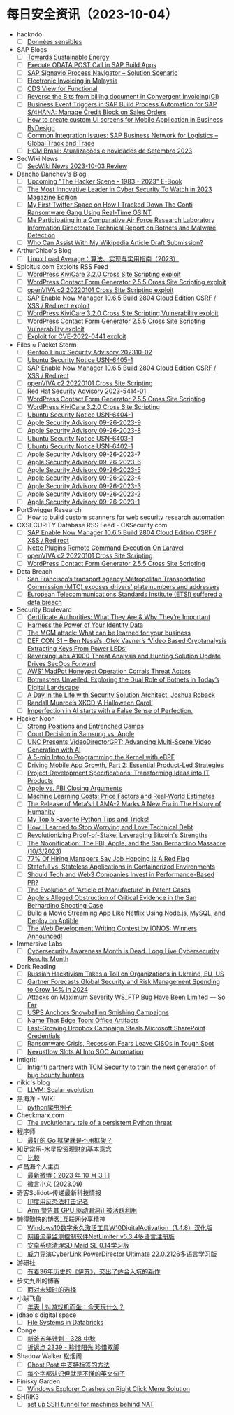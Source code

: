 # 每日安全资讯（2023-10-04）

- hackndo
  - [ ] [Données sensibles](https://beta.hackndo.com/sensitive-data/)
- SAP Blogs
  - [ ] [Towards Sustainable Energy](https://blogs.sap.com/2023/10/03/towards-sustainable-energy/)
  - [ ] [Execute ODATA POST Call in SAP Build Apps](https://blogs.sap.com/2023/10/03/execute-odata-post-call-in-sap-build-apps/)
  - [ ] [SAP Signavio Process Navigator – Solution Scenario](https://blogs.sap.com/2023/10/03/sap-signavio-process-navigator-solution-scenario/)
  - [ ] [Electronic Invoicing in Malaysia](https://blogs.sap.com/2023/10/03/electronic-invoicing-in-malaysia/)
  - [ ] [CDS View for Functional](https://blogs.sap.com/2023/10/03/cds-view-for-functional/)
  - [ ] [Reverse the Bits from billing document in Convergent Invoicing(CI)](https://blogs.sap.com/2023/10/03/reverse-the-bits-from-billing-document-in-convergent-invoicingci/)
  - [ ] [Business Event Triggers in SAP Build Process Automation for SAP S/4HANA: Manage Credit Block on Sales Orders](https://blogs.sap.com/2023/10/03/business-event-triggers-in-sap-build-process-automation-for-sap-s-4hana-manage-credit-block-on-sales-orders/)
  - [ ] [How to create custom UI screens for Mobile Application in Business ByDesign](https://blogs.sap.com/2023/10/03/how-to-create-custom-ui-screens-for-mobile-application-in-business-bydesign/)
  - [ ] [Common Integration Issues: SAP Business Network for Logistics – Global Track and Trace](https://blogs.sap.com/2023/10/03/common-integration-issues-sap-business-network-for-logistics-global-track-and-trace/)
  - [ ] [HCM Brasil: Atualizações e novidades de Setembro 2023](https://blogs.sap.com/2023/10/03/hcm-brasil-atualizacoes-e-novidades-de-setembro-2023/)
- SecWiki News
  - [ ] [SecWiki News 2023-10-03 Review](http://www.sec-wiki.com/?2023-10-03)
- Dancho Danchev's Blog
  - [ ] [Upcoming "The Hacker Scene - 1983 - 2023" E-Book](https://ddanchev.blogspot.com/2023/10/upcoming-hacker-scene-1983-2023-e-book.html)
  - [ ] [The Most Innovative Leader in Cyber Security To Watch in 2023 Magazine Edition](https://ddanchev.blogspot.com/2023/10/the-most-innovative-leader-in-cyber.html)
  - [ ] [My First Twitter Space on How I Tracked Down The Conti Ransomware Gang Using Real-Time OSINT](https://ddanchev.blogspot.com/2023/10/my-first-twitter-space-on-how-i-tracked.html)
  - [ ] [Me Participating in a Comparative Air Force Research Laboratory Information Directorate Technical Report on Botnets and Malware Detection](https://ddanchev.blogspot.com/2023/10/me-participating-in-comparative-air.html)
  - [ ] [Who Can Assist With My Wikipedia Article Draft Submission?](https://ddanchev.blogspot.com/2023/10/who-can-assist-with-my-wikipedia.html)
- ArthurChiao's Blog
  - [ ] [Linux Load Average：算法、实现与实用指南（2023）](https://arthurchiao.github.io/blog/linux-loadavg-zh/)
- Sploitus.com Exploits RSS Feed
  - [ ] [WordPress KiviCare 3.2.0 Cross Site Scripting exploit](https://sploitus.com/exploit?id=PACKETSTORM:174895&utm_source=rss&utm_medium=rss)
  - [ ] [WordPress Contact Form Generator 2.5.5 Cross Site Scripting exploit](https://sploitus.com/exploit?id=PACKETSTORM:174896&utm_source=rss&utm_medium=rss)
  - [ ] [openVIVA c2 20220101 Cross Site Scripting exploit](https://sploitus.com/exploit?id=PACKETSTORM:174898&utm_source=rss&utm_medium=rss)
  - [ ] [SAP Enable Now Manager 10.6.5 Build 2804 Cloud Edition CSRF / XSS / Redirect exploit](https://sploitus.com/exploit?id=PACKETSTORM:174899&utm_source=rss&utm_medium=rss)
  - [ ] [WordPress KiviCare 3.2.0 Cross Site Scripting Vulnerability exploit](https://sploitus.com/exploit?id=1337DAY-ID-39093&utm_source=rss&utm_medium=rss)
  - [ ] [WordPress Contact Form Generator 2.5.5 Cross Site Scripting Vulnerability exploit](https://sploitus.com/exploit?id=1337DAY-ID-39092&utm_source=rss&utm_medium=rss)
  - [ ] [Exploit for CVE-2022-0441 exploit](https://sploitus.com/exploit?id=9B369DC1-645E-5997-8A68-175F4690A232&utm_source=rss&utm_medium=rss)
- Files ≈ Packet Storm
  - [ ] [Gentoo Linux Security Advisory 202310-02](https://packetstormsecurity.com/files/174901/glsa-202310-02.txt)
  - [ ] [Ubuntu Security Notice USN-6405-1](https://packetstormsecurity.com/files/174900/USN-6405-1.txt)
  - [ ] [SAP Enable Now Manager 10.6.5 Build 2804 Cloud Edition CSRF / XSS / Redirect](https://packetstormsecurity.com/files/174899/SA-20230927-0.txt)
  - [ ] [openVIVA c2 20220101 Cross Site Scripting](https://packetstormsecurity.com/files/174898/SA-20230925-0.txt)
  - [ ] [Red Hat Security Advisory 2023-5414-01](https://packetstormsecurity.com/files/174897/RHSA-2023-5414-01.txt)
  - [ ] [WordPress Contact Form Generator 2.5.5 Cross Site Scripting](https://packetstormsecurity.com/files/174896/wpcfg255-xss.txt)
  - [ ] [WordPress KiviCare 3.2.0 Cross Site Scripting](https://packetstormsecurity.com/files/174895/wpkivicare320-xss.txt)
  - [ ] [Ubuntu Security Notice USN-6404-1](https://packetstormsecurity.com/files/174894/USN-6404-1.txt)
  - [ ] [Apple Security Advisory 09-26-2023-9](https://packetstormsecurity.com/files/174893/APPLE-SA-09-26-2023-9.txt)
  - [ ] [Apple Security Advisory 09-26-2023-8](https://packetstormsecurity.com/files/174892/APPLE-SA-09-26-2023-8.txt)
  - [ ] [Ubuntu Security Notice USN-6403-1](https://packetstormsecurity.com/files/174891/USN-6403-1.txt)
  - [ ] [Ubuntu Security Notice USN-6402-1](https://packetstormsecurity.com/files/174890/USN-6402-1.txt)
  - [ ] [Apple Security Advisory 09-26-2023-7](https://packetstormsecurity.com/files/174889/APPLE-SA-09-26-2023-7.txt)
  - [ ] [Apple Security Advisory 09-26-2023-6](https://packetstormsecurity.com/files/174888/APPLE-SA-09-26-2023-6.txt)
  - [ ] [Apple Security Advisory 09-26-2023-5](https://packetstormsecurity.com/files/174887/APPLE-SA-09-26-2023-5.txt)
  - [ ] [Apple Security Advisory 09-26-2023-4](https://packetstormsecurity.com/files/174886/APPLE-SA-09-26-2023-4.txt)
  - [ ] [Apple Security Advisory 09-26-2023-3](https://packetstormsecurity.com/files/174885/APPLE-SA-09-26-2023-3.txt)
  - [ ] [Apple Security Advisory 09-26-2023-2](https://packetstormsecurity.com/files/174884/APPLE-SA-09-26-2023-2.txt)
  - [ ] [Apple Security Advisory 09-26-2023-1](https://packetstormsecurity.com/files/174883/APPLE-SA-09-26-2023-1.txt)
- PortSwigger Research
  - [ ] [How to build custom scanners for web security research automation](https://portswigger.net/research/how-to-build-custom-scanners-for-web-security-research-automation)
- CXSECURITY Database RSS Feed - CXSecurity.com
  - [ ] [SAP Enable Now Manager 10.6.5 Build 2804 Cloud Edition CSRF / XSS / Redirect](https://cxsecurity.com/issue/WLB-2023100013)
  - [ ] [Nette Plugins Remote Command Execution On Laravel](https://cxsecurity.com/issue/WLB-2023100012)
  - [ ] [openVIVA c2 20220101 Cross Site Scripting](https://cxsecurity.com/issue/WLB-2023100011)
  - [ ] [WordPress Contact Form Generator 2.5.5 Cross Site Scripting](https://cxsecurity.com/issue/WLB-2023100010)
- Data Breach
  - [ ] [San Francisco’s transport agency Metropolitan Transportation Commission (MTC) exposes drivers’ plate numbers and addresses](https://securityaffairs.com/151889/data-breach/san-franciscos-transport-agency-metropolitan-transportation-commission-mtc-exposes-drivers-plate-numbers-and-addresses.html)
  - [ ] [European Telecommunications Standards Institute (ETSI) suffered a data breach](https://securityaffairs.com/151845/data-breach/etsi-data-breach.html)
- Security Boulevard
  - [ ] [Certificate Authorities: What They Are & Why They’re Important](https://securityboulevard.com/2023/10/certificate-authorities-what-they-are-why-theyre-important/)
  - [ ] [Harness the Power of Your Identity Data](https://securityboulevard.com/2023/10/harness-the-power-of-your-identity-data/)
  - [ ] [The MGM attack: What can be learned for your business](https://securityboulevard.com/2023/10/the-mgm-attack-what-can-be-learned-for-your-business/)
  - [ ] [DEF CON 31 – Ben Nassi’s, Ofek Vayner’s ‘Video Based Cryptanalysis Extracting Keys From Power LEDs’](https://securityboulevard.com/2023/10/def-con-31-ben-nassis-ofek-vayners-video-based-cryptanalysis-extracting-keys-from-power-leds/)
  - [ ] [ReversingLabs A1000 Threat Analysis and Hunting Solution Update Drives SecOps Forward](https://securityboulevard.com/2023/10/reversinglabs-a1000-threat-analysis-and-hunting-solution-update-drives-secops-forward/)
  - [ ] [AWS’ MadPot Honeypot Operation Corrals Threat Actors](https://securityboulevard.com/2023/10/aws-madpot-honeypot-operation-corrals-threat-actors/)
  - [ ] [Botmasters Unveiled: Exploring the Dual Role of Botnets in Today’s Digital Landscape](https://securityboulevard.com/2023/10/botmasters-unveiled-exploring-the-dual-role-of-botnets-in-todays-digital-landscape/)
  - [ ] [A Day In the Life with Security Solution Architect, Joshua Roback](https://securityboulevard.com/2023/10/a-day-in-the-life-with-security-solution-architect-joshua-roback/)
  - [ ] [Randall Munroe’s XKCD ‘A Halloween Carol’](https://securityboulevard.com/2023/10/randall-munroes-xkcd-a-halloween-carol/)
  - [ ] [Imperfection in AI starts with a False Sense of Perfection.](https://securityboulevard.com/2023/10/imperfection-in-ai-starts-with-a-false-sense-of-perfection/)
- Hacker Noon
  - [ ] [Strong Positions and Entrenched Camps](https://hackernoon.com/strong-positions-and-entrenched-camps?source=rss)
  - [ ] [Court Decision in Samsung vs. Apple](https://hackernoon.com/court-decision-in-samsung-vs-apple?source=rss)
  - [ ] [UNC Presents VideoDirectorGPT: Advancing Multi-Scene Video Generation with AI](https://hackernoon.com/unc-presents-videodirectorgpt-advancing-multi-scene-video-generation-with-ai?source=rss)
  - [ ] [A 5-min Intro to Programming the Kernel with eBPF](https://hackernoon.com/a-5-min-intro-to-programming-the-kernel-with-ebpf?source=rss)
  - [ ] [Driving Mobile App Growth, Part 2: Essential Product-Led Strategies](https://hackernoon.com/driving-mobile-app-growth-part-2-essential-product-led-strategies?source=rss)
  - [ ] [Project Development Specifications: Transforming Ideas into IT Products](https://hackernoon.com/project-development-specifications-transforming-ideas-into-it-products?source=rss)
  - [ ] [Apple vs. FBI Closing Arguments](https://hackernoon.com/apple-vs-fbi-closing-arguments?source=rss)
  - [ ] [Machine Learning Costs: Price Factors and Real-World Estimates](https://hackernoon.com/machine-learning-costs-price-factors-and-real-world-estimates?source=rss)
  - [ ] [The Release of Meta’s LLAMA-2 Marks A New Era in The History of Humanity](https://hackernoon.com/the-release-of-metas-llama-2-marks-a-new-era-in-the-history-of-humanity?source=rss)
  - [ ] [My Top 5 Favorite Python Tips and Tricks!](https://hackernoon.com/my-top-5-favorite-python-tips-and-tricks?source=rss)
  - [ ] [How I Learned to Stop Worrying and Love Technical Debt](https://hackernoon.com/how-i-learned-to-stop-worrying-and-love-technical-debt?source=rss)
  - [ ] [Revolutionizing Proof-of-Stake: Leveraging Bitcoin's Strengths](https://hackernoon.com/revolutionizing-proof-of-stake-leveraging-bitcoins-strengths?source=rss)
  - [ ] [The Noonification: The FBI, Apple, and the San Bernardino Massacre (10/3/2023)](https://hackernoon.com/10-3-2023-noonification?source=rss)
  - [ ] [77% Of Hiring Managers Say Job Hopping Is A Red Flag](https://hackernoon.com/77percent-of-hiring-managers-say-job-hopping-is-a-red-flag?source=rss)
  - [ ] [Stateful vs. Stateless Applications in Containerized Environments](https://hackernoon.com/stateful-vs-stateless-applications-in-containerized-environments?source=rss)
  - [ ] [Should Tech and Web3 Companies Invest in Performance-Based PR?](https://hackernoon.com/should-tech-and-web3-companies-invest-in-performance-based-pr?source=rss)
  - [ ] [The Evolution of 'Article of Manufacture' in Patent Cases](https://hackernoon.com/the-evolution-of-article-of-manufacture-in-patent-cases?source=rss)
  - [ ] [Apple's Alleged Obstruction of Critical Evidence in the San Bernardino Shooting Case](https://hackernoon.com/apples-alleged-obstruction-of-critical-evidence-in-the-san-bernardino-shooting-case?source=rss)
  - [ ] [Build a Movie Streaming App Like Netflix Using Node.js, MySQL, and Deploy on Aptible](https://hackernoon.com/build-a-movie-streaming-app-like-netflix-using-nodejs-mysql-and-deploy-on-aptible?source=rss)
  - [ ] [The Web Development Writing Contest by IONOS: Winners Announced!](https://hackernoon.com/the-web-development-writing-contest-by-ionos-winners-announced?source=rss)
- Immersive Labs
  - [ ] [Cybersecurity Awareness Month is Dead. Long Live Cybersecurity Results Month](https://www.immersivelabs.com/blog/cybersecurity-awareness-month-is-dead-long-live-cybersecurity-results-month/)
- Dark Reading
  - [ ] [Russian Hacktivism Takes a Toll on Organizations in Ukraine, EU, US](https://www.darkreading.com/threat-intelligence/russian-hacktivism-takes-toll-organizations-ukraine-eu-us)
  - [ ] [Gartner Forecasts Global Security and Risk Management Spending to Grow 14% in 2024](https://www.darkreading.com/cloud/gartner-forecasts-global-security-and-risk-management-spending-to-grow-14-in-2024)
  - [ ] [Attacks on Maximum Severity WS_FTP Bug Have Been Limited — So Far](https://www.darkreading.com/attacks-breaches/attacks-on-maximum-severity-ws_ftp-bug-have-been-limited-so-far)
  - [ ] [USPS Anchors Snowballing Smishing Campaigns](https://www.darkreading.com/threat-intelligence/usps-smishing-campaigns)
  - [ ] [Name That Edge Toon: Office Artifacts](https://www.darkreading.com/edge-articles/name-that-edge-toon-office-artifacts)
  - [ ] [Fast-Growing Dropbox Campaign Steals Microsoft SharePoint Credentials](https://www.darkreading.com/cloud/fast-growing-dropbox-campaign-microsoft-sharepoint-credentials)
  - [ ] [Ransomware Crisis, Recession Fears Leave CISOs in Tough Spot](https://www.darkreading.com/vulnerabilities-threats/ransomware-crisis-recession-fears-leave-cisos-in-tough-spot)
  - [ ] [Nexusflow Slots AI Into SOC Automation](https://www.darkreading.com/dr-tech/nexusflow-launches-to-help-automate-the-soc)
- Intigriti
  - [ ] [Intigriti partners with TCM Security to train the next generation of bug bounty hunters](https://blog.intigriti.com/2023/10/03/intigriti-partners-with-tcm-security-to-train-the-next-generation-of-bug-bounty-hunters/)
- nikic's blog
  - [ ] [LLVM: Scalar evolution](https://nikic.github.io/2023/10/03/LLVM-Scalar-evolution.html)
- 黑海洋 - WIKI
  - [ ] [python爬虫例子](https://blog.upx8.com/3852)
- Checkmarx.com
  - [ ] [The evolutionary tale of a persistent Python threat](https://checkmarx.com/blog/the-evolutionary-tale-of-a-persistent-python-threat/)
- 程序师
  - [ ] [最好的 Go 框架就是不用框架？](https://www.techug.com/post/the-best-go-framework-is-not-using-a-framework1890781e54786f637f4a/)
- 知足常乐-水星投资理财的基本意念
  - [ ] [比較](http://mercurychong.blogspot.com/2023/10/blog-post_2.html)
- 卢昌海个人主页
  - [ ] [最新微博：2023 年 10 月 3 日](https://www.changhai.org/articles/miscellaneous/blog/202310.php#latest)
  - [ ] [微言小义 (2023.09)](https://www.changhai.org/articles/miscellaneous/blog/202309.php)
- 奇客Solidot–传递最新科技情报
  - [ ] [印度用反恐法打击记者](https://www.solidot.org/story?sid=76244)
  - [ ] [Arm 警告其 GPU 驱动漏洞正被活跃利用](https://www.solidot.org/story?sid=76243)
- 懒得勤快的博客_互联网分享精神
  - [ ] [Windows10数字永久激活工具W10DigitalActivation（1.4.8）汉化版](https://masuit.com/1259)
  - [ ] [网络流量监测控制软件NetLimiter v5.3.4多语言注册版](https://masuit.com/1817)
  - [ ] [安卓系统清理SD Maid SE 0.14学习版](https://masuit.com/1984)
  - [ ] [威力导演CyberLink PowerDirector Ultimate 22.0.2126多语言学习版](https://masuit.com/1307)
- 游研社
  - [ ] [有着36年历史的《伊苏》，交出了适合入坑的新作](https://www.yystv.cn/p/11218)
- 步丈九州的博客
  - [ ] [面对未知时的选择](https://www.buzhangjiuzhou.com/index.php/archives/130/)
- 小球飞鱼
  - [ ] [年表 | 对游戏机而坐：今天玩什么？](/weekly/2023/game-calendar/)
- jdhao's digital space
  - [ ] [File Systems in Databricks](https://jdhao.github.io/2023/10/03/databricks-dbfs-and-other-filesystem/)
- Conge
  - [ ] [新爸五年计划 - 328 中秋](https://conge.livingwithfcs.org/2023/10/03/NewDaddy-mid-autumn/)
  - [ ] [折返点 2339 - 珍惜阳光 珍惜双脚](https://conge.livingwithfcs.org/2023/10/03/ReturnPoint-sun-and-feet/)
- Shadow Walker 松烟阁
  - [ ] [Ghost Post 中支持标签的方法](https://www.edony.ink/ghost-post-supporting-tags/)
  - [ ] [每个字都认识但就是不懂的英文句子](https://www.edony.ink/twitter/english-sentence-that-is-too-simple-to-understand/)
- Finisky Garden
  - [ ] [Windows Explorer Crashes on Right Click Menu Solution](https://finisky.github.io/en/explorer-crash-fix/)
- SHRIK3
  - [ ] [set up SSH tunnel for machines behind NAT](https://shrik3.com/post/ssh_tunnel/)
